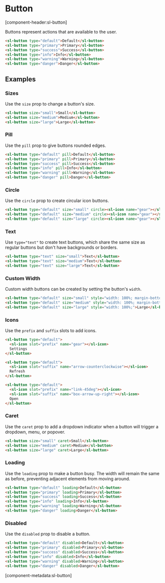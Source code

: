 # Button

[component-header:sl-button]

Buttons represent actions that are available to the user.

```html preview
<sl-button type="default">Default</sl-button>
<sl-button type="primary">Primary</sl-button>
<sl-button type="success">Success</sl-button>
<sl-button type="info">Info</sl-button>
<sl-button type="warning">Warning</sl-button>
<sl-button type="danger">Danger</sl-button>
```

## Examples

### Sizes

Use the `size` prop to change a button's size.

```html preview
<sl-button size="small">Small</sl-button>
<sl-button size="medium">Medium</sl-button>
<sl-button size="large">Large</sl-button>
```

### Pill

Use the `pill` prop to give buttons rounded edges.

```html preview
<sl-button type="default" pill>Default</sl-button>
<sl-button type="primary" pill>Primary</sl-button>
<sl-button type="success" pill>Success</sl-button>
<sl-button type="info" pill>Info</sl-button>
<sl-button type="warning" pill>Warning</sl-button>
<sl-button type="danger" pill>Danger</sl-button>
```

### Circle

Use the `circle` prop to create circular icon buttons.

```html preview
<sl-button type="default" size="small" circle><sl-icon name="gear"></sl-icon></sl-button>
<sl-button type="default" size="medium" circle><sl-icon name="gear"></sl-icon></sl-button>
<sl-button type="default" size="large" circle><sl-icon name="gear"></sl-icon></sl-button>
```

### Text

Use `type="text"` to create text buttons, which share the same size as regular buttons but don't have backgrounds or borders.

```html preview
<sl-button type="text" size="small">Text</sl-button>
<sl-button type="text" size="medium">Text</sl-button>
<sl-button type="text" size="large">Text</sl-button>
```

### Custom Width

Custom width buttons can be created by setting the button's `width`.

```html preview
<sl-button type="default" size="small" style="width: 100%; margin-bottom: 1rem;">Small</sl-button>
<sl-button type="default" size="medium" style="width: 100%; margin-bottom: 1rem;">Medium</sl-button>
<sl-button type="default" size="large" style="width: 100%;">Large</sl-button>
```

### Icons

Use the `prefix` and `suffix` slots to add icons.

```html preview
<sl-button type="default">
  <sl-icon slot="prefix" name="gear"></sl-icon>
  Settings
</sl-button>

<sl-button type="default">
  <sl-icon slot="suffix" name="arrow-counterclockwise"></sl-icon>
  Refresh
</sl-button>

<sl-button type="default">
  <sl-icon slot="prefix" name="link-45deg"></sl-icon>
  <sl-icon slot="suffix" name="box-arrow-up-right"></sl-icon>
  Open
</sl-button>
```

### Caret

Use the `caret` prop to add a dropdown indicator when a button will trigger a dropdown, menu, or popover.

```html preview
<sl-button size="small" caret>Small</sl-button>
<sl-button size="medium" caret>Medium</sl-button>
<sl-button size="large" caret>Large</sl-button>
```

### Loading

Use the `loading` prop to make a button busy. The width will remain the same as before, preventing adjacent elements from moving around.

```html preview
<sl-button type="default" loading>Default</sl-button>
<sl-button type="primary" loading>Primary</sl-button>
<sl-button type="success" loading>Success</sl-button>
<sl-button type="info" loading>Info</sl-button>
<sl-button type="warning" loading>Warning</sl-button>
<sl-button type="danger" loading>Danger</sl-button>
```

### Disabled

Use the `disabled` prop to disable a button.

```html preview
<sl-button type="default" disabled>Default</sl-button>
<sl-button type="primary" disabled>Primary</sl-button>
<sl-button type="success" disabled>Success</sl-button>
<sl-button type="info" disabled>Info</sl-button>
<sl-button type="warning" disabled>Warning</sl-button>
<sl-button type="danger" disabled>Danger</sl-button>
```

[component-metadata:sl-button]
